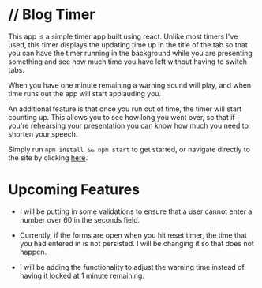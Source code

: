 # // Blog Timer

This app is a simple timer app built using react. Unlike most timers I've used, this timer displays the updating time up in the title of the tab so that you can have the timer running in the background while you are presenting something and see how much time you have left without having to switch tabs.

When you have one minute remaining a warning sound will play, and when time runs out the app will start applauding you.

An additional feature is that once you run out of time, the timer will start counting up. This allows you to see how long you went over, so that if you're rehearsing your presentation you can know how much you need to shorten your speech.

Simply run `npm install && npm start` to get started, or navigate directly to the site by clicking [here](blogtimer.herokuapp.com).

# Upcoming Features

- I will be putting in some validations to ensure that a user cannot enter a number over 60 in the seconds field.

- Currently, if the forms are open when you hit reset timer, the time that you had entered in is not persisted. I will be changing it so that does not happen.

- I will be adding the functionality to adjust the warning time instead of having it locked at 1 minute remaining.
